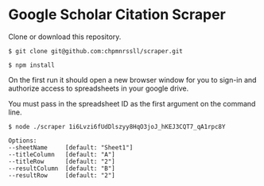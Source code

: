 # Google Scholar Citation Scraper

Clone or download this repository.
```
$ git clone git@github.com:chpmnrssll/scraper.git
```

```
$ npm install
```

On the first run it should open a new browser window for you to sign-in and authorize access to spreadsheets in your google drive.

You must pass in the spreadsheet ID as the first argument on the command line.

```
$ node ./scraper 1i6Lvzi6fUdDlszyy8HqO3joJ_hKEJ3CQT7_qA1rpc8Y
```
```
Options:
--sheetName     [default: "Sheet1"]
--titleColumn   [default: "A"]
--titleRow      [default: "2"]
--resultColumn  [default: "B"]
--resultRow     [default: "2"]
```
